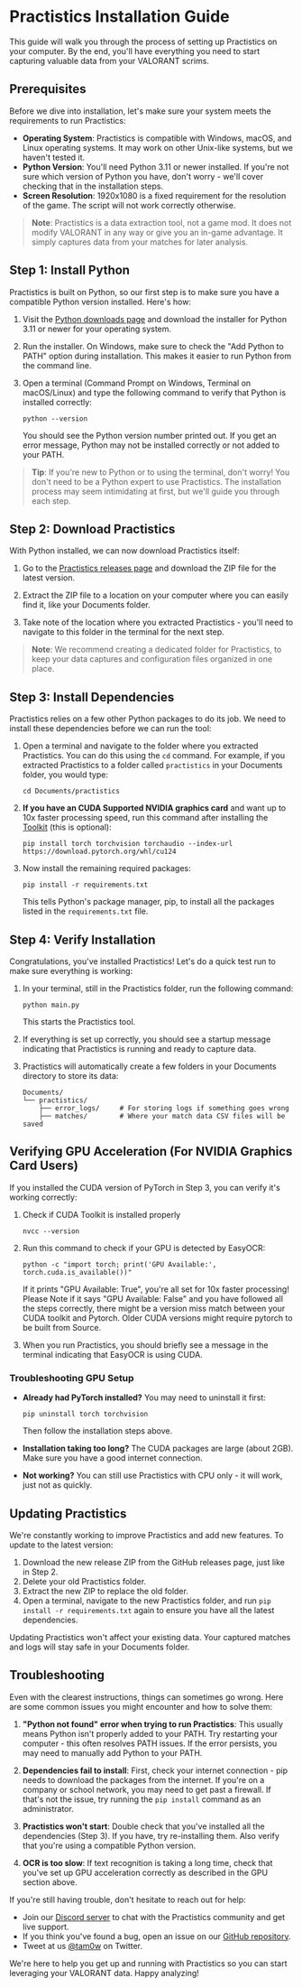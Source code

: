 # Practistics Installation Guide

This guide will walk you through the process of setting up Practistics on your computer. By the end, you'll have everything you need to start capturing valuable data from your VALORANT scrims.

## Prerequisites

Before we dive into installation, let's make sure your system meets the requirements to run Practistics:

- **Operating System**: Practistics is compatible with Windows, macOS, and Linux operating systems. It may work on other Unix-like systems, but we haven't tested it. 
- **Python Version**: You'll need Python 3.11 or newer installed. If you're not sure which version of Python you have, don't worry - we'll cover checking that in the installation steps.
- **Screen Resolution**: 1920x1080 is a fixed requirement for the resolution of the game. The script will not work correctly otherwise.

> **Note**: Practistics is a data extraction tool, not a game mod. It does not modify VALORANT in any way or give you an in-game advantage. It simply captures data from your matches for later analysis.

## Step 1: Install Python

Practistics is built on Python, so our first step is to make sure you have a compatible Python version installed. Here's how:

1. Visit the [Python downloads page](https://www.python.org/downloads/) and download the installer for Python 3.11 or newer for your operating system.
   
2. Run the installer. On Windows, make sure to check the "Add Python to PATH" option during installation. This makes it easier to run Python from the command line.
   
3. Open a terminal (Command Prompt on Windows, Terminal on macOS/Linux) and type the following command to verify that Python is installed correctly:
   
   ```
   python --version
   ```
   
   You should see the Python version number printed out. If you get an error message, Python may not be installed correctly or not added to your PATH. 

> **Tip**: If you're new to Python or to using the terminal, don't worry! You don't need to be a Python expert to use Practistics. The installation process may seem intimidating at first, but we'll guide you through each step.

## Step 2: Download Practistics

With Python installed, we can now download Practistics itself:

1. Go to the [Practistics releases page](https://github.com/tam0w/valorant-data-extraction/releases) and download the ZIP file for the latest version.

2. Extract the ZIP file to a location on your computer where you can easily find it, like your Documents folder.
   
3. Take note of the location where you extracted Practistics - you'll need to navigate to this folder in the terminal for the next step.

> **Note**: We recommend creating a dedicated folder for Practistics, to keep your data captures and configuration files organized in one place.

## Step 3: Install Dependencies

Practistics relies on a few other Python packages to do its job. We need to install these dependencies before we can run the tool:

1. Open a terminal and navigate to the folder where you extracted Practistics. You can do this using the `cd` command. For example, if you extracted Practistics to a folder called `practistics` in your Documents folder, you would type:
   
   ```
   cd Documents/practistics
   ```

2. **If you have an CUDA Supported NVIDIA graphics card** and want up to 10x faster processing speed, run this command after installing the [Toolkit](https://developer.nvidia.com/cuda-12-4-0-download-archive) (this is optional):
   
   ```
   pip install torch torchvision torchaudio --index-url https://download.pytorch.org/whl/cu124
   ```
   
3. Now install the remaining required packages:
   
   ```
   pip install -r requirements.txt
   ```
   
   This tells Python's package manager, pip, to install all the packages listed in the `requirements.txt` file.

## Step 4: Verify Installation

Congratulations, you've installed Practistics! Let's do a quick test run to make sure everything is working:

1. In your terminal, still in the Practistics folder, run the following command:
   
   ```
   python main.py
   ```
   
   This starts the Practistics tool.
   
2. If everything is set up correctly, you should see a startup message indicating that Practistics is running and ready to capture data.
   
3. Practistics will automatically create a few folders in your Documents directory to store its data:
   
   ```
   Documents/
   └── practistics/
       ├── error_logs/     # For storing logs if something goes wrong
       ├── matches/        # Where your match data CSV files will be saved
   ```

## Verifying GPU Acceleration (For NVIDIA Graphics Card Users)

If you installed the CUDA version of PyTorch in Step 3, you can verify it's working correctly:
1. Check if CUDA Toolkit is installed properly 
   ``` 
   nvcc --version
   ```

2. Run this command to check if your GPU is detected by EasyOCR:
   
   ```
   python -c "import torch; print('GPU Available:', torch.cuda.is_available())"
   ```
   
   If it prints "GPU Available: True", you're all set for 10x faster processing!
   Please Note if it says "GPU Available: False" and you have followed all the steps correctly, there might be a version miss match between your CUDA toolkit and Pytorch.
   Older CUDA versions might require pytorch to be built from Source.
   
4. When you run Practistics, you should briefly see a message in the terminal indicating that EasyOCR is using CUDA.

### Troubleshooting GPU Setup

- **Already had PyTorch installed?** You may need to uninstall it first:
  ```
  pip uninstall torch torchvision
  ```
  Then follow the installation steps above.

- **Installation taking too long?** The CUDA packages are large (about 2GB). Make sure you have a good internet connection.

- **Not working?** You can still use Practistics with CPU only - it will work, just not as quickly.

## Updating Practistics

We're constantly working to improve Practistics and add new features. To update to the latest version:

1. Download the new release ZIP from the GitHub releases page, just like in Step 2.
2. Delete your old Practistics folder.
3. Extract the new ZIP to replace the old folder.
4. Open a terminal, navigate to the new Practistics folder, and run `pip install -r requirements.txt` again to ensure you have all the latest dependencies.

Updating Practistics won't affect your existing data. Your captured matches and logs will stay safe in your Documents folder.

## Troubleshooting

Even with the clearest instructions, things can sometimes go wrong. Here are some common issues you might encounter and how to solve them:

1. **"Python not found" error when trying to run Practistics**: This usually means Python isn't properly added to your PATH. Try restarting your computer - this often resolves PATH issues. If the error persists, you may need to manually add Python to your PATH.
   
2. **Dependencies fail to install**: First, check your internet connection - pip needs to download the packages from the internet. If you're on a company or school network, you may need to get past a firewall. If that's not the issue, try running the `pip install` command as an administrator.
   
3. **Practistics won't start**: Double check that you've installed all the dependencies (Step 3). If you have, try re-installing them. Also verify that you're using a compatible Python version.

4. **OCR is too slow**: If text recognition is taking a long time, check that you've set up GPU acceleration correctly as described in the GPU section above.

If you're still having trouble, don't hesitate to reach out for help:

- Join our [Discord server](https://discord.gg/2eQ85rcQSQ) to chat with the Practistics community and get live support.
- If you think you've found a bug, open an issue on our [GitHub repository](https://github.com/tam0w/valorant-data-extraction/issues).
- Tweet at us [@tam0w](https://twitter.com/tam0w) on Twitter.

We're here to help you get up and running with Practistics so you can start leveraging your VALORANT data. Happy analyzing!
